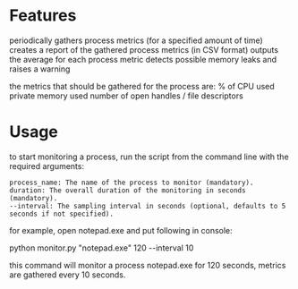 # Features
periodically gathers process metrics (for a specified amount of time)
creates a report of the gathered process metrics (in CSV format)
outputs the average for each process metric
detects possible memory leaks and raises a warning

the metrics that should be gathered for the process are:
% of CPU used
private memory used
number of open handles / file descriptors

# Usage
to start monitoring a process, run the script from the command line with the required arguments:

    process_name: The name of the process to monitor (mandatory).
    duration: The overall duration of the monitoring in seconds (mandatory).
    --interval: The sampling interval in seconds (optional, defaults to 5 seconds if not specified).

for example, open notepad.exe and put following in console:

python monitor.py "notepad.exe" 120 --interval 10

this command will monitor a process notepad.exe for 120 seconds, metrics are gathered every 10 seconds.
